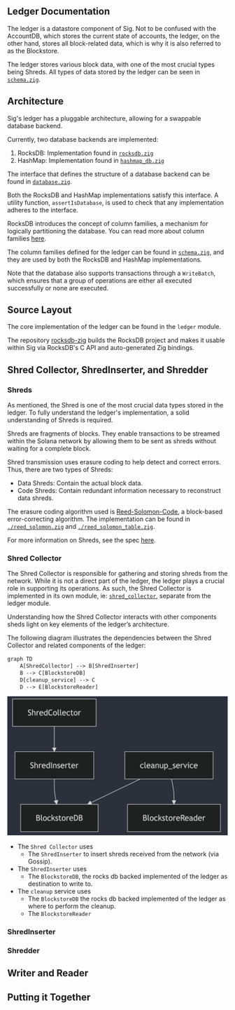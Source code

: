 ## Ledger Documentation

The ledger is a datastore component of Sig. Not to be confused with the AccountDB, which stores the current state of accounts, the ledger, on the other hand, stores all block-related data, which is why it is also referred to as the Blockstore.

The ledger stores various block data, with one of the most crucial types being Shreds. All types of data stored by the ledger can be seen in [`schema.zig`](./schema.zig).

## Architecture

Sig's ledger has a pluggable architecture, allowing for a swappable database backend.

Currently, two database backends are implemented:

1. RocksDB: Implementation found in [`rocksdb.zig`](./schema.zig)
2. HashMap: Implementation found in [`hashmap_db.zig`](./hashmap_db.zig)

The interface that defines the structure of a database backend can be found in [`database.zig`](./database.zig).

Both the RocksDB and HashMap implementations satisfy this interface. A utility function, `assertIsDatabase`, is used to check that any implementation adheres to the interface.

RocksDB introduces the concept of column families, a mechanism for logically partitioning the database. You can read more about column families [here](https://github.com/facebook/rocksdb/wiki/column-families).

The column families defined for the ledger can be found in [`schema.zig`](./schema.zig), and they are used by both the RocksDB and HashMap implementations.

Note that the database also supports transactions through a `WriteBatch`, which ensures that a group of operations are either all executed successfully or none are executed.

## Source Layout

The core implementation of the ledger can be found in the `ledger` module.

The repository [rocksdb-zig](https://github.com/Syndica/rocksdb-zig) builds the RocksDB project and makes it usable within Sig via RocksDB's C API and auto-generated Zig bindings.

<!-- Expand more and give an overview of Shreds -->

## Shred Collector, ShredInserter, and Shredder

### Shreds
As mentioned, the Shred is one of the most crucial data types stored in the ledger. To fully understand the ledger's implementation, a solid understanding of Shreds is required.

Shreds are fragments of blocks. They enable transactions to be streamed within the Solana network by allowing them to be sent as shreds without waiting for a complete block.

Shred transmission uses erasure coding to help detect and correct errors. Thus, there are two types of Shreds:

- Data Shreds: Contain the actual block data.
- Code Shreds: Contain redundant information necessary to reconstruct data shreds.

The erasure coding algorithm used is [Reed-Solomon-Code](https://en.wikipedia.org/wiki/Reed%E2%80%93Solomon_error_correction), a block-based error-correcting algorithm. The implementation can be found in [`./reed_solomon.zig`](./reed_solomon.zig) and [`./reed_solomon_table.zig`](./reed_solomon_table.zig).

For more information on Shreds, see the spec [here](https://github.com/solana-foundation/specs/blob/main/p2p/shred.md).

### Shred Collector

The Shred Collector is responsible for gathering and storing shreds from the network. While it is not a direct 
part of the ledger, the ledger plays a crucial role in supporting its operations. As such, the Shred Collector 
is implemented in its own module, ie: [`shred_collector`](../shred_collector), separate from the ledger module.

Understanding how the Shred Collector interacts with other components sheds light on key elements of the 
ledger’s architecture. 

The following diagram illustrates the dependencies between the Shred Collector and related components of the ledger:

```mermaid
graph TD
    A[ShredCollector] --> B[ShredInserter]
    B --> C[BlockstoreDB]
    D[cleanup_service] --> C
    D --> E[BlockstoreReader]
```

![Shred Collector Component](./imgs/shred_collector_component.png)

- The `Shred Collector` uses
  - The `ShredInserter` to insert shreds received from the network (via Gossip).
- The `ShredInserter` uses
  - The `BlockstoreDB`, the rocks db backed implemented of the ledger as destination to write to.
- The `cleanup` service uses
  - The `BlockstoreDB` the rocks db backed implemented of the ledger as where to perform the cleanup.
  - The `BlockstoreReader`

  
<!-- TODO Add information on how to start the shred collector -->

### ShredInserter

### Shredder

## Writer and Reader

<!-- Expand more on the writer and reader -->

<!-- ## Transaction Status ?? Dive deep into this and see what can be explained here -->

## Putting it Together

<!-- 

Provide an overview of how data flows into and out of the ledger during the normal operation of Sig, possibly touching on other components like gossip, turbine, etc., and how they interface with the ledger. 

-->